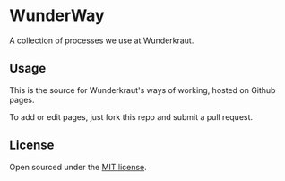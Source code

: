 # WunderWay

A collection of processes we use at Wunderkraut.

## Usage

This is the source for Wunderkraut's ways of working, hosted on Github pages.

To add or edit pages, just fork this repo and submit a pull request.


## License

Open sourced under the [MIT license](LICENSE.md).
